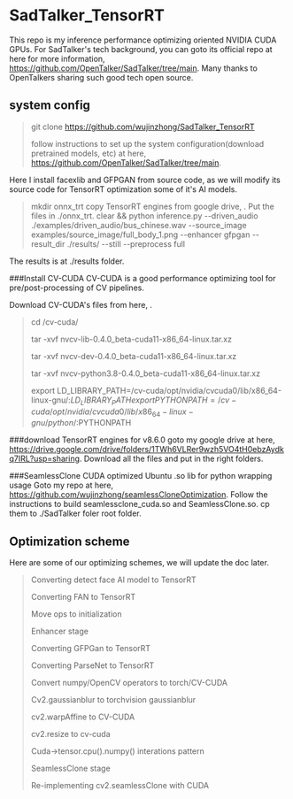 # SadTalker_TensorRT
This repo is my inference performance optimizing oriented NVIDIA CUDA GPUs. For SadTalker's tech background, you can goto its official repo at here for more information, https://github.com/OpenTalker/SadTalker/tree/main. Many thanks to OpenTalkers sharing such good tech open source.

## system config

>git clone https://github.com/wujinzhong/SadTalker_TensorRT
>
>follow instructions to set up the system configuration(download pretrained models, etc) at here, https://github.com/OpenTalker/SadTalker/tree/main.

Here I install facexlib and GFPGAN from source code, as we will modify its source code for TensorRT optimization some of it's AI models.
>
>mkdir onnx_trt
>copy TensorRT engines from google drive, . Put the files in ./onnx_trt.
>clear && python inference.py --driven_audio ./examples/driven_audio/bus_chinese.wav --source_image examples/source_image/full_body_1.png --enhancer gfpgan --result_dir ./results/ --still --preprocess full

The results is at ./results folder.

###Install CV-CUDA
CV-CUDA is a good performance optimizing tool for pre/post-processing of CV pipelines.

Download CV-CUDA's files from here, .
> cd /cv-cuda/
>
> tar -xvf nvcv-lib-0.4.0_beta-cuda11-x86_64-linux.tar.xz
>
> tar -xvf nvcv-dev-0.4.0_beta-cuda11-x86_64-linux.tar.xz
>
> tar -xvf nvcv-python3.8-0.4.0_beta-cuda11-x86_64-linux.tar.xz
>
> export LD_LIBRARY_PATH=/cv-cuda/opt/nvidia/cvcuda0/lib/x86_64-linux-gnu/:$LD_LIBRARY_PATH
> export PYTHONPATH=/cv-cuda/opt/nvidia/cvcuda0/lib/x86_64-linux-gnu/python/:$PYTHONPATH

###download TensorRT engines for v8.6.0
goto my google drive at here, https://drive.google.com/drive/folders/1TWh6VLRer9wzh5VO4tH0ebzAydkq7IRL?usp=sharing. Download all the files and put in the right folders.

###SeamlessClone CUDA optimized Ubuntu .so lib for python wrapping usage
Goto my repo at here, https://github.com/wujinzhong/seamlessCloneOptimization. Follow the instructions to build seamlessclone_cuda.so and SeamlessClone.so. cp them to ./SadTalker foler root folder.

## Optimization scheme
Here are some of our optimizing schemes, we will update the doc later.

>Converting detect face AI model to TensorRT
>
>Converting FAN to TensorRT
>
>Move ops to initialization
>
>Enhancer stage
>
>Converting GFPGan to TensorRT
>
>Converting ParseNet to TensorRT
>
>Convert numpy/OpenCV operators to torch/CV-CUDA
>
>Cv2.gaussianblur to torchvision gaussianblur
>
>cv2.warpAffine to CV-CUDA
>
>cv2.resize to cv-cuda
>
>Cuda->tensor.cpu().numpy() interations pattern
>
>SeamlessClone stage
>
>Re-implementing cv2.seamlessClone with CUDA
>



